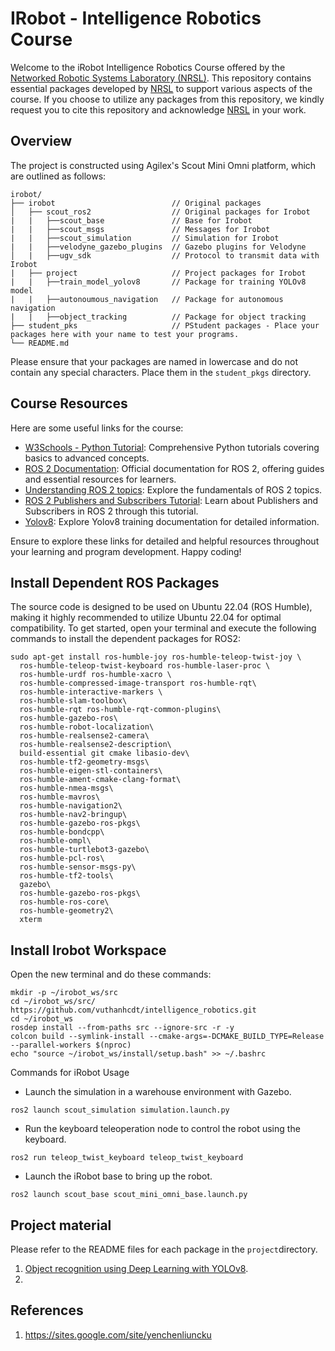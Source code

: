 # IRobot - Intelligence Robotics Course

Welcome to the iRobot Intelligence Robotics Course offered by the [Networked Robotic Systems Laboratory (NRSL)](https://sites.google.com/site/yenchenliuncku). This repository contains essential packages developed by [NRSL](https://sites.google.com/site/yenchenliuncku) to support various aspects of the course. If you choose to utilize any packages from this repository, we kindly request you to cite this repository and acknowledge [NRSL](https://sites.google.com/site/yenchenliuncku) in your work.


## Overview
The project is constructed using Agilex's Scout Mini Omni platform, which are outlined as follows:
```
irobot/
├── irobot                          // Original packages
│   ├── scout_ros2                  // Original packages for Irobot
|   |   ├──scout_base               // Base for Irobot
|   |   ├──scout_msgs               // Messages for Irobot
|   |   ├──scout_simulation         // Simulation for Irobot
|   |   ├──velodyne_gazebo_plugins  // Gazebo plugins for Velodyne
│   |   ├──ugv_sdk                  // Protocol to transmit data with Irobot 
|   ├── project                     // Project packages for Irobot
|   |   ├──train_model_yolov8       // Package for training YOLOv8 model
|   |   ├──autonoumous_navigation   // Package for autonomous navigation
|   |   ├──object_tracking          // Package for object tracking
├── student_pks                     // PStudent packages - Place your packages here with your name to test your programs.
└── README.md
```
Please ensure that your packages are named in lowercase and do not contain any special characters. Place them in the ``student_pkgs`` directory.
## Course Resources
Here are some useful links for the course:
- [W3Schools - Python Tutorial](https://www.w3schools.com/python/): Comprehensive Python tutorials covering basics to advanced concepts.
- [ROS 2 Documentation](https://docs.ros.org/en/humble/index.html): Official documentation for ROS 2, offering guides and essential resources for learners.
- [Understanding ROS 2 topics](https://docs.ros.org/en/crystal/Tutorials/Topics/Understanding-ROS2-Topics.html): Explore the fundamentals of ROS 2 topics.
- [ROS 2 Publishers and Subscribers Tutorial](https://docs.ros.org/en/humble/Tutorials/Beginner-Client-Libraries/Writing-A-Simple-Py-Publisher-And-Subscriber.html): Learn about Publishers and Subscribers in ROS 2 through this tutorial.
- [Yolov8](https://docs.ultralytics.com/usage/python/#train): Explore Yolov8 training documentation for detailed information.

Ensure to explore these links for detailed and helpful resources throughout your learning and program development. Happy coding!


## Install Dependent ROS Packages
The source code is designed to be used on Ubuntu 22.04 (ROS Humble), making it highly recommended to utilize Ubuntu 22.04 for optimal compatibility. To get started, open your terminal and execute the following commands to install the dependent packages for ROS2:
```
sudo apt-get install ros-humble-joy ros-humble-teleop-twist-joy \
  ros-humble-teleop-twist-keyboard ros-humble-laser-proc \
  ros-humble-urdf ros-humble-xacro \
  ros-humble-compressed-image-transport ros-humble-rqt\
  ros-humble-interactive-markers \
  ros-humble-slam-toolbox\
  ros-humble-rqt ros-humble-rqt-common-plugins\
  ros-humble-gazebo-ros\
  ros-humble-robot-localization\
  ros-humble-realsense2-camera\
  ros-humble-realsense2-description\
  build-essential git cmake libasio-dev\
  ros-humble-tf2-geometry-msgs\
  ros-humble-eigen-stl-containers\
  ros-humble-ament-cmake-clang-format\
  ros-humble-nmea-msgs\
  ros-humble-mavros\
  ros-humble-navigation2\
  ros-humble-nav2-bringup\
  ros-humble-gazebo-ros-pkgs\
  ros-humble-bondcpp\
  ros-humble-ompl\
  ros-humble-turtlebot3-gazebo\
  ros-humble-pcl-ros\
  ros-humble-sensor-msgs-py\
  ros-humble-tf2-tools\
  gazebo\
  ros-humble-gazebo-ros-pkgs\
  ros-humble-ros-core\
  ros-humble-geometry2\
  xterm
```
## Install Irobot Workspace
Open the new terminal and do these commands:
```
mkdir -p ~/irobot_ws/src
cd ~/irobot_ws/src/
https://github.com/vuthanhcdt/intelligence_robotics.git
cd ~/irobot_ws
rosdep install --from-paths src --ignore-src -r -y
colcon build --symlink-install --cmake-args=-DCMAKE_BUILD_TYPE=Release --parallel-workers $(nproc)
echo "source ~/irobot_ws/install/setup.bash" >> ~/.bashrc
```
Commands for iRobot Usage

- Launch the simulation in a warehouse environment with Gazebo.
```
ros2 launch scout_simulation simulation.launch.py
```
- Run the keyboard teleoperation node to control the robot using the keyboard.

```
ros2 run teleop_twist_keyboard teleop_twist_keyboard
```

- Launch the iRobot base to bring up the robot.

```
ros2 launch scout_base scout_mini_omni_base.launch.py
```
## Project material
Please refer to the README files for each package in the ``project``directory.
1. [Object recognition using Deep Learning with YOLOv8](project/train_model_yolov8).
2. 



## References
1. https://sites.google.com/site/yenchenliuncku
